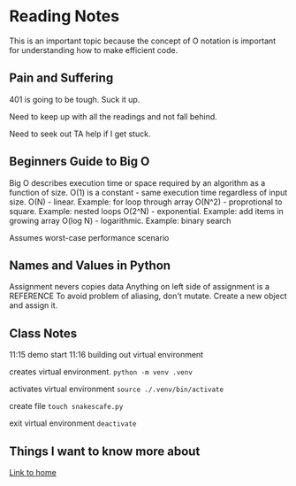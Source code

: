 # Reading Notes

This is an important topic because the concept of O notation is important for understanding how to make efficient code.

## Pain and Suffering

401 is going to be tough.  Suck it up.

Need to keep up with all the readings and not fall behind.

Need to seek out TA help if I get stuck.

## Beginners Guide to Big O

Big O describes execution time or space required by an algorithm as a function of size.
O(1) is a constant - same execution time regardless of input size.
O(N) - linear.  Example: for loop through array
O(N^2) - proprotional to square.  Example: nested loops
O(2^N) - exponential.  Example: add items in growing array
O(log N) - logarithmic.  Example: binary search

Assumes worst-case performance scenario

## Names and Values in Python

Assignment nevers copies data
Anything on left side of assignment is a REFERENCE
To avoid problem of aliasing, don't mutate.  Create a new object and assign it.

## Class Notes

11:15 demo start
11:16 building out virtual environment

creates virtual environment.
`python -m venv .venv`

activates virtual environment
`source ./.venv/bin/activate`

create file
`touch snakescafe.py`

exit virtual environment
`deactivate`

## Things I want to know more about

[Link to home](https://mikeshen7.github.io/reading-notes)
